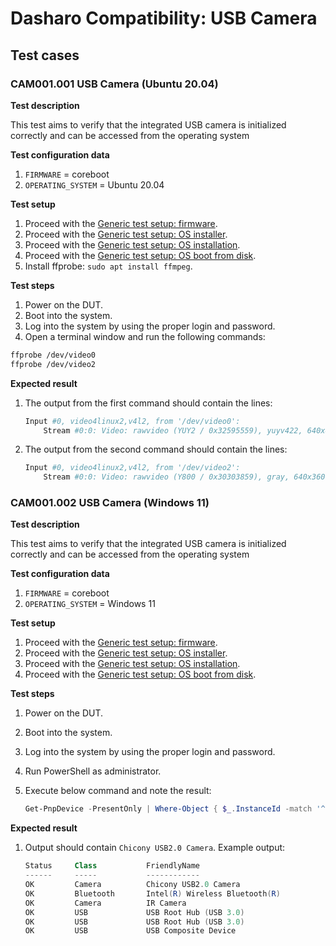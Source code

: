 # Dasharo Compatibility: USB Camera

## Test cases

### CAM001.001 USB Camera (Ubuntu 20.04)

**Test description**

This test aims to verify that the integrated USB camera is initialized
correctly and can be accessed from the operating system

**Test configuration data**

1. `FIRMWARE` = coreboot
1. `OPERATING_SYSTEM` = Ubuntu 20.04

**Test setup**

1. Proceed with the
    [Generic test setup: firmware](../../generic-test-setup#firmware).
1. Proceed with the
    [Generic test setup: OS installer](../../generic-test-setup#os-installer).
1. Proceed with the
    [Generic test setup: OS installation](../../generic-test-setup#os-installation).
1. Proceed with the
    [Generic test setup: OS boot from disk](../../generic-test-setup#os-boot-from-disk).
1. Install ffprobe: `sudo apt install ffmpeg`.

**Test steps**

1. Power on the DUT.
1. Boot into the system.
1. Log into the system by using the proper login and password.
1. Open a terminal window and run the following commands:

```bash
ffprobe /dev/video0
ffprobe /dev/video2
```

**Expected result**

1. The output from the first command should contain the lines:

    ```bash
    Input #0, video4linux2,v4l2, from '/dev/video0':
        Stream #0:0: Video: rawvideo (YUY2 / 0x32595559), yuyv422, 640x480, 147456 kb/s, 30 fps, 30 tbr, 1000k tbn, 1000k tbc
    ```

1. The output from the second command should contain the lines:

    ```bash
    Input #0, video4linux2,v4l2, from '/dev/video2':
        Stream #0:0: Video: rawvideo (Y800 / 0x30303859), gray, 640x360, 55296 kb/s, 30 fps, 30 tbr, 1000k tbn, 1000k tbc
    ```

### CAM001.002 USB Camera (Windows 11)

**Test description**

This test aims to verify that the integrated USB camera is initialized
correctly and can be accessed from the operating system

**Test configuration data**

1. `FIRMWARE` = coreboot
1. `OPERATING_SYSTEM` = Windows 11

**Test setup**

1. Proceed with the
   [Generic test setup: firmware](../generic-test-setup#firmware).
1. Proceed with the
   [Generic test setup: OS installer](../generic-test-setup#os-installer).
1. Proceed with the
   [Generic test setup: OS installation](../generic-test-setup#os-installation).
1. Proceed with the
   [Generic test setup: OS boot from disk](../generic-test-setup#os-boot-from-disk).

**Test steps**

1. Power on the DUT.
1. Boot into the system.
1. Log into the system by using the proper login and password.
1. Run PowerShell as administrator.
1. Execute below command and note the result:

    ```powershell
    Get-PnpDevice -PresentOnly | Where-Object { $_.InstanceId -match '^USB' }
    ```

**Expected result**

1. Output should contain `Chicony USB2.0 Camera`. Example output:

    ```powershell
    Status     Class           FriendlyName
    ------     -----           ------------
    OK         Camera          Chicony USB2.0 Camera
    OK         Bluetooth       Intel(R) Wireless Bluetooth(R)
    OK         Camera          IR Camera
    OK         USB             USB Root Hub (USB 3.0)
    OK         USB             USB Root Hub (USB 3.0)
    OK         USB             USB Composite Device
    ```
